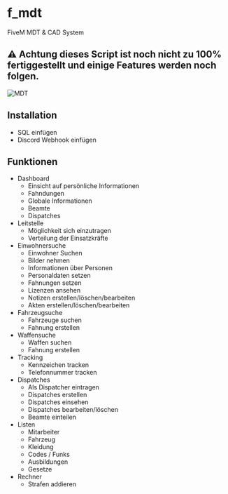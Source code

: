 # f_mdt
FiveM MDT &amp; CAD System

## ⚠️ Achtung dieses Script ist noch nicht zu 100% fertiggestellt und einige Features werden noch folgen.

![MDT](./images/dashboard.png)


## Installation
 - SQL einfügen
 - Discord Webhook einfügen


## Funktionen
- Dashboard
  - Einsicht auf persönliche Informationen
  - Fahndungen
  - Globale Informationen
  - Beamte
  - Dispatches
- Leitstelle
  - Möglichkeit sich einzutragen
  - Verteilung der Einsatzkräfte
- Einwohnersuche
  - Einwohner Suchen
  - Bilder nehmen
  - Informationen über Personen
  - Personaldaten setzen
  - Fahnungen setzen
  - Lizenzen ansehen
  - Notizen erstellen/löschen/bearbeiten
  - Akten erstellen/löschen/bearbeiten
- Fahrzeugsuche
  - Fahrzeuge suchen
  - Fahnung erstellen
- Waffensuche
  - Waffen suchen
  - Fahnung erstellen
- Tracking
  - Kennzeichen tracken
  - Telefonnummer tracken
- Dispatches
  - Als Dispatcher eintragen
  - Dispatches erstellen 
  - Dispatches einsehen
  - Dispatches bearbeiten/löschen
  - Beamte einteilen
- Listen
  - Mitarbeiter 
  - Fahrzeug 
  - Kleidung
  - Codes / Funks
  - Ausbildungen
  - Gesetze
- Rechner
  - Strafen addieren
